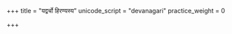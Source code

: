 +++
title = "यद्वर्चो हिरण्यस्य"
unicode_script = "devanagari"
practice_weight = 0

+++
<div class="js_include" url="/vedAH/sAma/paravastu-saama/devaH/indraH/yad-varcho-hiraNyasya/"  newLevelForH1="1" includeTitle="true"> </div>